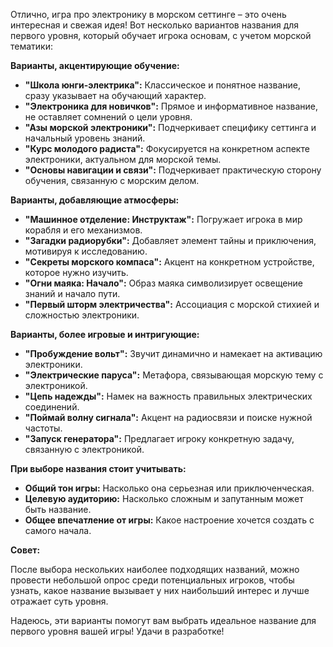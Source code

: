 Отлично, игра про электронику в морском сеттинге – это очень интересная и свежая идея! Вот несколько вариантов названия для первого уровня, который обучает игрока основам, с учетом морской тематики:

**Варианты, акцентирующие обучение:**

*   **"Школа юнги-электрика":** Классическое и понятное название, сразу указывает на обучающий характер.
*   **"Электроника для новичков":** Прямое и информативное название, не оставляет сомнений о цели уровня.
*   **"Азы морской электроники":** Подчеркивает специфику сеттинга и начальный уровень знаний.
*   **"Курс молодого радиста":** Фокусируется на конкретном аспекте электроники, актуальном для морской темы.
*   **"Основы навигации и связи":** Подчеркивает практическую сторону обучения, связанную с морским делом.

**Варианты, добавляющие атмосферы:**

*   **"Машинное отделение: Инструктаж":** Погружает игрока в мир корабля и его механизмов.
*   **"Загадки радиорубки":** Добавляет элемент тайны и приключения, мотивируя к исследованию.
*   **"Секреты морского компаса":** Акцент на конкретном устройстве, которое нужно изучить.
*   **"Огни маяка: Начало":** Образ маяка символизирует освещение знаний и начало пути.
*   **"Первый шторм электричества":** Ассоциация с морской стихией и сложностью электроники.

**Варианты, более игровые и интригующие:**

*   **"Пробуждение вольт":** Звучит динамично и намекает на активацию электроники.
*   **"Электрические паруса":** Метафора, связывающая морскую тему с электроникой.
*   **"Цепь надежды":** Намек на важность правильных электрических соединений.
*   **"Поймай волну сигнала":** Акцент на радиосвязи и поиске нужной частоты.
*   **"Запуск генератора":** Предлагает игроку конкретную задачу, связанную с электроникой.

**При выборе названия стоит учитывать:**

*   **Общий тон игры:** Насколько она серьезная или приключенческая.
*   **Целевую аудиторию:** Насколько сложным и запутанным может быть название.
*   **Общее впечатление от игры:** Какое настроение хочется создать с самого начала.

**Совет:**

После выбора нескольких наиболее подходящих названий, можно провести небольшой опрос среди потенциальных игроков, чтобы узнать, какое название вызывает у них наибольший интерес и лучше отражает суть уровня.

Надеюсь, эти варианты помогут вам выбрать идеальное название для первого уровня вашей игры! Удачи в разработке!

